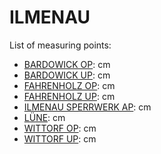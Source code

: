 # ILMENAU

List of measuring points:

* [BARDOWICK OP](./BARDOWICK-OP): <Value topic="rivers/pegel-online/ILMENAU/BARDOWICK-OP/measurementValue"/> cm
* [BARDOWICK UP](./BARDOWICK-UP): <Value topic="rivers/pegel-online/ILMENAU/BARDOWICK-UP/measurementValue"/> cm
* [FAHRENHOLZ OP](./FAHRENHOLZ-OP): <Value topic="rivers/pegel-online/ILMENAU/FAHRENHOLZ-OP/measurementValue"/> cm
* [FAHRENHOLZ UP](./FAHRENHOLZ-UP): <Value topic="rivers/pegel-online/ILMENAU/FAHRENHOLZ-UP/measurementValue"/> cm
* [ILMENAU SPERRWERK AP](./ILMENAU-SPERRWERK-AP): <Value topic="rivers/pegel-online/ILMENAU/ILMENAU-SPERRWERK-AP/measurementValue"/> cm
* [LÜNE](./LUENE): <Value topic="rivers/pegel-online/ILMENAU/LUENE/measurementValue"/> cm
* [WITTORF OP](./WITTORF-OP): <Value topic="rivers/pegel-online/ILMENAU/WITTORF-OP/measurementValue"/> cm
* [WITTORF UP](./WITTORF-UP): <Value topic="rivers/pegel-online/ILMENAU/WITTORF-UP/measurementValue"/> cm
